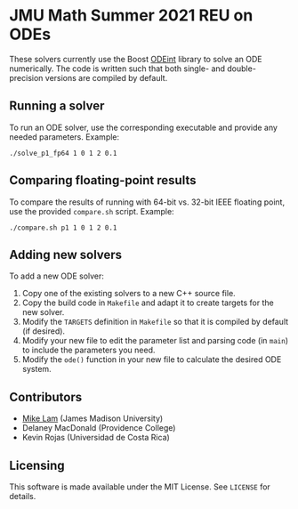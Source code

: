 # JMU Math Summer 2021 REU on ODEs

These solvers currently use the Boost
[ODEint](https://www.boost.org/doc/libs/1_66_0/libs/numeric/odeint/doc/html/index.html)
library to solve an ODE numerically. The code is written such that both single-
and double-precision versions are compiled by default.

## Running a solver

To run an ODE solver, use the corresponding executable and provide any needed
parameters. Example:

```
./solve_p1_fp64 1 0 1 2 0.1
```

## Comparing floating-point results

To compare the results of running with 64-bit vs. 32-bit IEEE floating point,
use the provided `compare.sh` script. Example:

```
./compare.sh p1 1 0 1 2 0.1
```

## Adding new solvers

To add a new ODE solver:

1. Copy one of the existing solvers to a new C++ source file.
2. Copy the build code in `Makefile` and adapt it to create targets for the new
   solver.
3. Modify the `TARGETS` definition in `Makefile` so that it is compiled by
   default (if desired).
4. Modify your new file to edit the parameter list and parsing code (in `main`)
   to include the parameters you need.
5. Modify the `ode()` function in your new file to calculate the desired ODE
   system.

## Contributors

* [Mike Lam](https://github.com/lam2mo) (James Madison University)
* Delaney MacDonald (Providence College)
* Kevin Rojas (Universidad de Costa Rica)

## Licensing

This software is made available under the MIT License. See `LICENSE` for
details.

